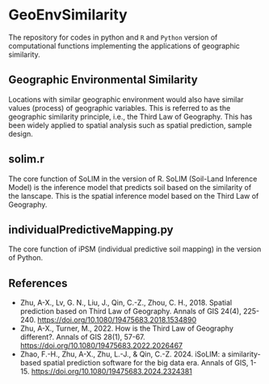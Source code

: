 # GeoEnvSimilarity
The repository for codes in python and ```R``` and ```Python``` version of computational functions implementing the applications of geographic similarity. 

## Geographic Environmental Similarity
Locations with similar geographic environment would also have similar values (process) of geographic variables. This is referred to as the geographic similarity principle, i.e., the Third Law of Geography.
This has been widely applied to spatial analysis such as spatial prediction, sample design.

## solim.r
The core function of SoLIM in the version of R.
SoLIM (Soil-Land Inference Model) is the inference model that predicts soil based on the similarity of the lanscape. This is the spatial inference model based on the Third Law of Geography.

## individualPredictiveMapping.py
The core function of iPSM (individual predictive soil mapping) in the version of Python.


## References
- Zhu, A-X., Lv, G. N., Liu, J., Qin, C.-Z., Zhou, C. H., 2018. Spatial prediction based on Third Law of Geography. Annals of GIS 24(4), 225-240. https://doi.org/10.1080/19475683.2018.1534890 
- Zhu, A-X., Turner, M., 2022. How is the Third Law of Geography different?. Annals of GIS 28(1), 57-67. https://doi.org/10.1080/19475683.2022.2026467
- Zhao, F.-H., Zhu, A-X., Zhu, L.-J., & Qin, C.-Z. 2024. iSoLIM: a similarity-based spatial prediction software for the big data era. Annals of GIS, 1-15. https://doi.org/10.1080/19475683.2024.2324381 
